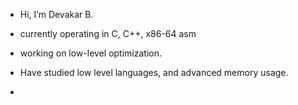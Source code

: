 -  Hi, I’m Devakar B.
-  currently operating in C, C++, x86-64 asm
-  working on low-level optimization.
-  Have studied low level languages, and advanced memory usage.
  
-  

<!---
dboini2/dboini2 is a ✨ special ✨ repository because its `README.md` (this file) appears on your GitHub profile.
You can click the Preview link to take a look at your changes.
--->
